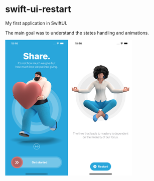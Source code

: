 # swift-ui-restart

My first application in SwiftUI.

The main goal was to understand the states handling and animations.

<div>
  <img src="./example/image_1.png" alt="Image one" width="200"/>
  <img src="./example/image_2.png" alt="Image one" width="200"/
</div>

